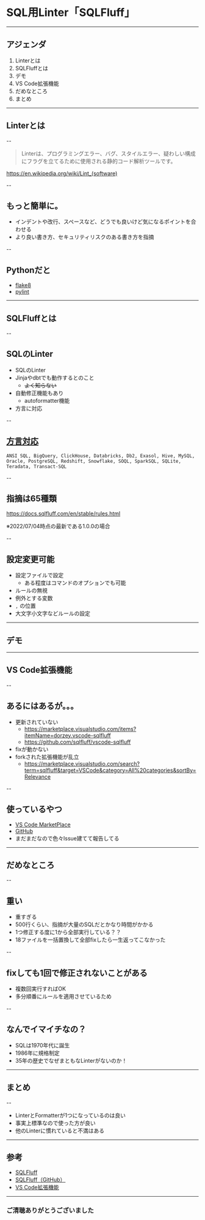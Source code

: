 <style type="text/css">
  .reveal h1,
  .reveal h2,
  .reveal h3,
  .reveal h4,
  .reveal h5,
  .reveal h6 {
    text-transform: none;
  }
</style>

# SQL用Linter「SQLFluff」

---

## アジェンダ

1. Linterとは
2. SQLFluffとは
3. デモ
4. VS Code拡張機能
5. だめなところ
6. まとめ

---

## Linterとは

--

> Linterは、プログラミングエラー、バグ、スタイルエラー、疑わしい構成にフラグを立てるために使用される静的コード解析ツールです。

https://en.wikipedia.org/wiki/Lint_(software)

--

## もっと簡単に。
- インデントや改行、スペースなど、どうでも良いけど気になるポイントを合わせる
- より良い書き方、セキュリティリスクのある書き方を指摘

--

## Pythonだと

- [flake8](https://flake8.pycqa.org/en/latest/)
- [pylint](https://pylint.pycqa.org/en/latest/)

---

## SQLFluffとは

--

## SQLのLinter
- SQLのLinter
- Jinjaやdbtでも動作するとのこと
  - ~~よく知らない~~
- 自動修正機能もあり
  - autoformatter機能
- 方言に対応

--

## [方言対応](https://github.com/sqlfluff/sqlfluff#dialects-supported)

```
ANSI SQL, BigQuery, ClickHouse, Databricks, Db2, Exasol, Hive, MySQL, Oracle, PostgreSQL, Redshift, Snowflake, SOQL, SparkSQL, SQLite, Teradata, Transact-SQL 
```

--

## 指摘は65種類

https://docs.sqlfluff.com/en/stable/rules.html

※2022/07/04時点の最新である1.0.0の場合

--

## 設定変更可能

- 設定ファイルで設定
  - ある程度はコマンドのオプションでも可能
- ルールの無視
- 例外とする変数
- `,` の位置
- 大文字小文字などルールの設定

---

## デモ

---

## VS Code拡張機能

--

## あるにはあるが。。。

- 更新されていない
  - https://marketplace.visualstudio.com/items?itemName=dorzey.vscode-sqlfluff
  - https://github.com/sqlfluff/vscode-sqlfluff
- fixが動かない
- forkされた拡張機能が乱立
  - https://marketplace.visualstudio.com/search?term=sqlfluff&target=VSCode&category=All%20categories&sortBy=Relevance

--

## 使っているやつ

- [VS Code MarketPlace](https://marketplace.visualstudio.com/items?itemName=RobertOstermann.vscode-sqlfluff-extended)
- [GitHub](https://github.com/RobertOstermann/vscode-sqlfluff-extended)
- まだまだなので色々Issue建てて報告してる


---

## だめなところ

--

## 重い

- 重すぎる
- 500行くらい、指摘が大量のSQLだとかなり時間がかかる
- 1つ修正する度に1から全部実行している？？
- 18ファイルを一括置換して全部fixしたら一生返ってこなかった

--

## fixしても1回で修正されないことがある

- 複数回実行すればOK
- 多分順番にルールを適用させているため

--

## なんでイマイチなの？
- SQLは1970年代に誕生
- 1986年に規格制定
- 35年の歴史でなぜまともなLinterがないのか！

---

## まとめ

--

- LinterとFormatterが1つになっているのは良い
- 事実上標準なので使った方が良い
- 他のLinterに慣れていると不満はある


---

## 参考

- [SQLFluff](https://www.sqlfluff.com/)
- [SQLFluff（GitHub）](https://github.com/sqlfluff/sqlfluff)
- [VS Code拡張機能](https://marketplace.visualstudio.com/items?itemName=RobertOstermann.vscode-sqlfluff-extended)

---

### ご清聴ありがとうございました
